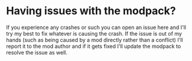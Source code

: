 # Having issues with the modpack?
If you experience any crashes or such you can open an issue here and I'll try my best to fix whatever is causing the crash.
If the issue is out of my hands (such as being caused by a mod directly rather than a conflict) I'll report it to the mod author and if it gets fixed I'll update the modpack to resolve the issue as well.
